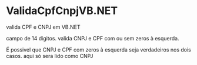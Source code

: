 # ValidaCpfCnpjVB.NET
valida CPF e CNPJ em VB.NET

campo de 14 digitos.
valida CNPJ e CPF com ou sem zeros à esquerda.

É possivel que CNPJ e CPF com zeros à esquerda seja verdadeiros nos dois casos.
aqui só sera lido como CNPJ
